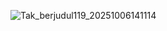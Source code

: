  
![Tak_berjudul119_20251006141114](https://github.com/user-attachments/assets/ca112644-446c-4408-be50-802d529b0623)










<!--
**eatmykind/eatmykind** is a ✨ _special_ ✨ repository because its `README.md` (this file) appears on your GitHub profile.

Here are some ideas to get you started:

- 🔭 I’m currently working on ...
- 🌱 I’m currently learning ...
- 👯 I’m looking to collaborate on ...
- 🤔 I’m looking for help with ...
- 💬 Ask me about ...
- 📫 How to reach me: ...
- 😄 Pronouns: ...
- ⚡ Fun fact: ...
-->
